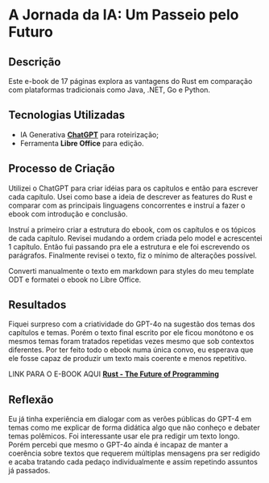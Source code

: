 # A Jornada da IA: Um Passeio pelo Futuro

## Descrição

Este e-book de 17 páginas explora as vantagens do Rust em comparação com plataformas tradicionais como Java, .NET, Go e Python.

## Tecnologias Utilizadas

- IA Generativa **[ChatGPT](https://chat.openai.com)** para roteirização;
- Ferramenta **Libre Office** para edição.

## Processo de Criação

Utilizei o ChatGPT para criar idéias para os capítulos e então para escrever cada capítulo. Usei como base a ideia de descrever as features do Rust e comparar com as principais linguagens concorrentes e instruí a fazer o ebook com introdução e conclusão.

Instruí a primeiro criar a estrutura do ebook, com os capítulos e os tópicos de cada capítulo. Revisei mudando a ordem criada pelo model e acrescentei 1 capítulo. Então fui passando pra ele a estrutura e ele foi escrevendo os parágrafos. Finalmente revisei o texto, fiz o mínimo de alterações possível.

Converti manualmente o texto em markdown para styles do meu template ODT e formatei o ebook no Libre Office.

## Resultados

Fiquei surpreso com a criatividade do GPT-4o na sugestão dos temas dos capítulos e temas. Porém o texto final escrito por ele ficou monótono e os mesmos temas foram tratados repetidas vezes mesmo que sob contextos diferentes. Por ter feito todo o ebook numa única convo, eu esperava que ele fosse capaz de produzir um texto mais coerente e menos repetitivo.

LINK PARA O E-BOOK AQUI [**Rust - The Future of Programming**](Rust%20-%20The%20Future%20of%20Programming.odt)

## Reflexão

Eu já tinha experiência em dialogar com as verões públicas do GPT-4 em temas como me explicar de forma didática algo que não conheço e debater temas polêmicos. Foi interessante usar ele pra redigir um texto longo. Porém percebi que mesmo o GPT-4o ainda é incapaz de manter a coerência sobre textos que requerem múltiplas mensagens pra ser redigido e acaba tratando cada pedaço individualmente e assim repetindo assuntos já passados.
